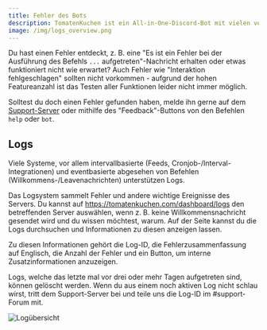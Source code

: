 ```yaml
---
title: Fehler des Bots
description: TomatenKuchen ist ein All-in-One-Discord-Bot mit vielen verschiedenen Funktionen. Erklärt, was bei einem Fehler zu tun ist.
image: /img/logs_overview.png
---
```


Du hast einen Fehler entdeckt, z. B. eine "Es ist ein Fehler bei der Ausführung des Befehls `...` aufgetreten"-Nachricht erhalten oder etwas funktioniert nicht wie erwartet?
Auch Fehler wie "Interaktion fehlgeschlagen" sollten nicht vorkommen - aufgrund der hohen Featureanzahl ist das Testen aller Funktionen leider nicht immer möglich.

Solltest du doch einen Fehler gefunden haben, melde ihn gerne auf dem [Support-Server](https://tomatenkuchen.com/discord) oder mithilfe des "Feedback"-Buttons von den Befehlen `help` oder `bot`.

## Logs

Viele Systeme, vor allem intervallbasierte (Feeds, Cronjob-/Interval-Integrationen) und eventbasierte abgesehen von Befehlen (Willkommens-/Leavenachrichten) unterstützen Logs.

Das Logsystem sammelt Fehler und andere wichtige Ereignisse des Servers. Du kannst auf https://tomatenkuchen.com/dashboard/logs den betreffenden Server auswählen, wenn z. B. keine Willkommensnachricht gesendet wird und du wissen möchtest, warum. Auf der Seite kannst du die Logs durchsuchen und Informationen zu diesen anzeigen lassen.

Zu diesen Informationen gehört die Log-ID, die Fehlerzusammenfassung auf Englisch, die Anzahl der Fehler und ein Button, um interne Zusatzinformationen anzuzeigen.

Logs, welche das letzte mal vor drei oder mehr Tagen aufgetreten sind, können gelöscht werden. Wenn du aus einem noch aktiven Log nicht schlau wirst, tritt dem Support-Server bei und teile uns die Log-ID im #support-Forum mit.

![Logübersicht](/img/logs_overview.png)
